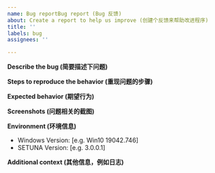 ```yaml
---
name: Bug reportBug report (Bug 反馈)
about: Create a report to help us improve (创建个反馈来帮助改进程序)
title: ''
labels: bug
assignees: ''

---
```


**Describe the bug (简要描述下问题)**



**Steps to reproduce the behavior (重现问题的步骤)**



**Expected behavior (期望行为)**



**Screenshots (问题相关的截图)**



**Environment (环境信息)**

 - Windows Version: [e.g. Win10 19042.746]
 - SETUNA Version: [e.g. 3.0.0.1]



**Additional context (其他信息，例如日志)**
